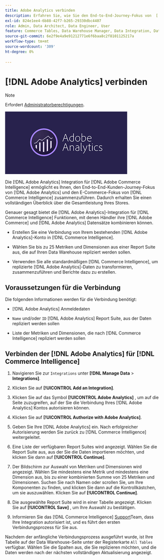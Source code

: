 ```yaml
---
title: Adobe Analytics verbinden
description: Erfahren Sie, wie Sie den End-to-End-Journey-Fokus von  [!DNL Adobe Analytics]  und den E-Commerce-Fokus von zusammenführen [!DNL Commerce Intelligence].
exl-id: 824e1ee4-6b88-42f7-b265-29330dbc4407
role: Admin, Data Architect, Data Engineer, User
feature: Commerce Tables, Data Warehouse Manager, Data Integration, Data Import/Export
source-git-commit: 6e2f9e4a9e91212771e6f6baa8c2f8101125217a
workflow-type: tm+mt
source-wordcount: '309'
ht-degree: 0%

---
```


# [!DNL Adobe Analytics] verbinden

>[!NOTE]
>
>Erfordert [Administratorberechtigungen](../../../administrator/user-management/user-management.md).

![](../../../assets/adobe-analytic-slogo.png)

Die [!DNL Adobe Analytics] Integration für [!DNL Adobe Commerce Intelligence] ermöglicht es Ihnen, den End-to-End-Kunden-Journey-Fokus von [!DNL Adobe Analytics] und den E-Commerce-Fokus von [!DNL Commerce Intelligence] zusammenzuführen. Dadurch erhalten Sie einen vollständigen Überblick über die Gesamtleistung Ihres Stores.

Genauer gesagt bietet die [!DNL Adobe Analytics]-Integration für [!DNL Commerce Intelligence] Funktionen, mit denen Händler ihre [!DNL Adobe Commerce] und [!DNL Adobe Analytics] Datensätze kombinieren können.

- Erstellen Sie eine Verbindung von Ihrem bestehenden [!DNL Adobe Analytics]-Konto in [!DNL Commerce Intelligence].

- Wählen Sie bis zu 25 Metriken und Dimensionen aus einer Report Suite aus, die auf Ihren Data Warehouse repliziert werden sollen.

- Verwenden Sie alle standardmäßigen [!DNL Commerce Intelligence], um replizierte [!DNL Adobe Analytics]-Daten zu transformieren, zusammenzuführen und Berichte dazu zu erstellen.

## Voraussetzungen für die Verbindung

Die folgenden Informationen werden für die Verbindung benötigt:

- [!DNL Adobe Analytics] Anmeldedaten

- `Name` und/oder `ID` [!DNL Adobe Analytics] Report Suite, aus der Daten repliziert werden sollen

- Liste der Metriken und Dimensionen, die nach [!DNL Commerce Intelligence] repliziert werden sollen

## Verbinden der [!DNL Adobe Analytics] für [!DNL Commerce Intelligence]

1. Navigieren Sie zur `Integrations` unter **[!DNL Manage Data** > **Integrations]**.

1. Klicken Sie auf **[!UICONTROL Add an Integration]**.

1. Klicken Sie auf das Symbol **[!UICONTROL Adobe Analytics]** , um auf die Seite zuzugreifen, auf der Sie die Verbindung Ihres [!DNL Adobe Analytics] Kontos autorisieren können.

1. Klicken Sie auf **[!UICONTROL Authorize with Adobe Analytics]**.

1. Geben Sie Ihre [!DNL Adobe Analytics] ein. Nach erfolgreicher Autorisierung werden Sie zurück zu [!DNL Commerce Intelligence] weitergeleitet.

1. Eine Liste der verfügbaren Report Suites wird angezeigt. Wählen Sie die Report Suite aus, aus der Sie die Daten importieren möchten, und klicken Sie dann auf **[!UICONTROL Continue]**.

1. Der Bildschirm zur Auswahl von Metriken und Dimensionen wird angezeigt. Wählen Sie mindestens eine Metrik und mindestens eine Dimension aus, bis zu einer kombinierten Summe von 25 Metriken und Dimensionen. Suchen Sie nach Namen oder scrollen Sie, um Ihre Komponenten zu finden, und klicken Sie dann auf die Kontrollkästchen, um sie auszuwählen. Klicken Sie auf **[!UICONTROL Continue]**.

1. Die ausgewählte Report Suite wird in einer Tabelle angezeigt. Klicken Sie auf **[!UICONTROL Save]** , um Ihre Auswahl zu bestätigen.

1. Informieren Sie das [!DNL Commerce Intelligence] [Support](https://experienceleague.adobe.com/docs/commerce-knowledge-base/kb/troubleshooting/miscellaneous/mbi-service-policies.html?lang=de)Team, dass Ihre Integration autorisiert ist, und es führt den ersten Verbindungsprozess für Sie aus.

Nachdem der anfängliche Verbindungsprozess ausgeführt wurde, ist Ihre Tabelle auf der Data Warehouse-Seite unter der Registerkarte `All Tables` verfügbar. Wählen Sie die Spalten aus, die Sie replizieren möchten, und die Daten werden nach der nächsten vollständigen Aktualisierung angezeigt.

